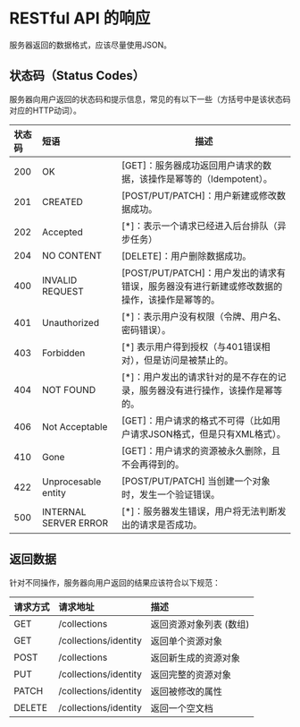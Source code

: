 # RESTful API 的响应

服务器返回的数据格式，应该尽量使用JSON。

## 状态码（Status Codes）

服务器向用户返回的状态码和提示信息，常见的有以下一些（方括号中是该状态码对应的HTTP动词）。

| 状态码 | 短语                  | 描述                                                         |
| :----- | :-------------------- | ------------------------------------------------------------ |
| 200    | OK                    | [GET]：服务器成功返回用户请求的数据，该操作是幂等的（Idempotent）。 |
| 201    | CREATED               | [POST/PUT/PATCH]：用户新建或修改数据成功。                   |
| 202    | Accepted              | [*]：表示一个请求已经进入后台排队（异步任务）                |
| 204    | NO CONTENT            | [DELETE]：用户删除数据成功。                                 |
| 400    | INVALID REQUEST       | [POST/PUT/PATCH]：用户发出的请求有错误，服务器没有进行新建或修改数据的操作，该操作是幂等的。 |
| 401    | Unauthorized          | [*]：表示用户没有权限（令牌、用户名、密码错误）。            |
| 403    | Forbidden             | [*] 表示用户得到授权（与401错误相对），但是访问是被禁止的。  |
| 404    | NOT FOUND             | [*]：用户发出的请求针对的是不存在的记录，服务器没有进行操作，该操作是幂等的。 |
| 406    | Not Acceptable        | [GET]：用户请求的格式不可得（比如用户请求JSON格式，但是只有XML格式）。 |
| 410    | Gone                  | [GET]：用户请求的资源被永久删除，且不会再得到的。            |
| 422    | Unprocesable entity   | [POST/PUT/PATCH] 当创建一个对象时，发生一个验证错误。        |
| 500    | INTERNAL SERVER ERROR | [*]：服务器发生错误，用户将无法判断发出的请求是否成功。      |

## 返回数据

针对不同操作，服务器向用户返回的结果应该符合以下规范：

| 请求方式 | 请求地址              | 描述                    |
| :------- | :-------------------- | :---------------------- |
| GET      | /collections          | 返回资源对象列表 (数组) |
| GET      | /collections/identity | 返回单个资源对象        |
| POST     | /collections          | 返回新生成的资源对象    |
| PUT      | /collections/identity | 返回完整的资源对象      |
| PATCH    | /collections/identity | 返回被修改的属性        |
| DELETE   | /collections/identity | 返回一个空文档          |
